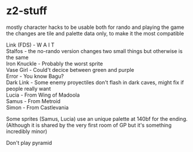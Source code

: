 # z2-stuff  
mostly character hacks to be usable both for rando and playing the game  
the changes are tile and palette data only, to make it the most compatible  
  
Link (FDS) - W A I T  
Stalfos - the no-rando version changes two small things but otherwise is the same  
Iron Knuckle - Probably the worst sprite  
Vase Girl - Could't decice between green and purple  
Error - You know Bagu?  
Dark Link - Some enemy proyectiles don't flash in dark caves, might fix if people really want  
Lucia - From Wing of Madoola  
Samus - From Metroid  
Simon - From Castlevania  
  
Some sprites (Samus, Lucia) use an unique palette at 140bf for the ending. (Although it is shared by the very first room of GP but it's something incredibly minor)  
  
Don't play pyramid
